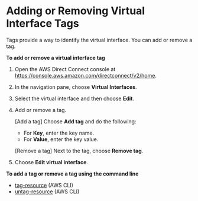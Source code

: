 # Adding or Removing Virtual Interface Tags<a name="modify-tags-vif"></a>

Tags provide a way to identify the virtual interface\. You can add or remove a tag\.

**To add or remove a virtual interface tag**

1. Open the AWS Direct Connect console at [https://console\.aws\.amazon\.com/directconnect/v2/home](https://console.aws.amazon.com/directconnect/v2/home)\.

1. In the navigation pane, choose **Virtual Interfaces**\.

1.  Select the virtual interface and then choose **Edit**\.

1. Add or remove a tag\.

   \[Add a tag\] Choose **Add tag** and do the following:
   + For **Key**, enter the key name\.
   + For **Value**, enter the key value\.

   \[Remove a tag\] Next to the tag, choose **Remove tag**\.

1. Choose **Edit virtual interface**\.

**To add a tag or remove a tag using the command line**
+ [tag\-resource](https://docs.aws.amazon.com/cli/latest/reference/directconnect/tag-resource.html) \(AWS CLI\) 
+ [untag\-resource](https://docs.aws.amazon.com/cli/latest/reference/directconnect/untag-resource.html) \(AWS CLI\) 